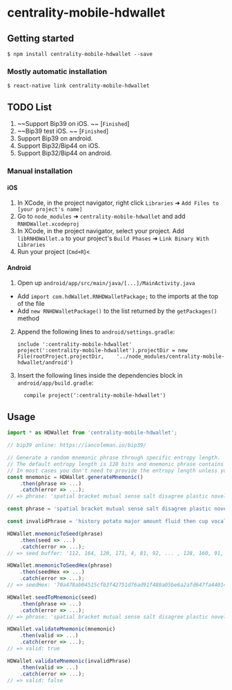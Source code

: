 
# centrality-mobile-hdwallet

## Getting started

`$ npm install centrality-mobile-hdwallet --save`

### Mostly automatic installation

`$ react-native link centrality-mobile-hdwallet`

## TODO List

1. ~~Support Bip39 on iOS. ~~ [`Finished`]
2. ~~Bip39 test iOS. ~~ [`Finished`]
3. Support Bip39 on android.
4. Support Bip32/Bip44 on iOS.
5. Support Bip32/Bip44 on android.


### Manual installation


#### iOS

1. In XCode, in the project navigator, right click `Libraries` ➜ `Add Files to [your project's name]`
2. Go to `node_modules` ➜ `centrality-mobile-hdwallet` and add `RNHDWallet.xcodeproj`
3. In XCode, in the project navigator, select your project. Add `libRNHDWallet.a` to your project's `Build Phases` ➜ `Link Binary With Libraries`
4. Run your project (`Cmd+R`)<

#### Android

1. Open up `android/app/src/main/java/[...]/MainActivity.java`
  - Add `import com.hdWallet.RNHDWalletPackage;` to the imports at the top of the file
  - Add `new RNHDWalletPackage()` to the list returned by the `getPackages()` method
2. Append the following lines to `android/settings.gradle`:
  	```
  	include ':centrality-mobile-hdwallet'
  	project(':centrality-mobile-hdwallet').projectDir = new File(rootProject.projectDir, 	'../node_modules/centrality-mobile-hdwallet/android')
  	```
3. Insert the following lines inside the dependencies block in `android/app/build.gradle`:
  	```
      compile project(':centrality-mobile-hdwallet')
  	```

## Usage
```javascript
import * as HDWallet from 'centrality-mobile-hdwallet';

// bip39 online: https://iancoleman.io/bip39/

// Generate a random mnemonic phrase through specific entropy length.
// The default entropy length is 128 bits and mnemonic phrase contains 12 words.
// In most cases you don't need to provide the entropy length unless you want to generate mnemonic phrase more than 12 words.
const mnemonic = HDWallet.generateMnemonic()
	.then(phrase => ...)
	.catch(error => ...);
// => phrase: 'spatial bracket mutual sense salt disagree plastic novel figure flight grunt spring'

const phrase = 'spatial bracket mutual sense salt disagree plastic novel figure flight grunt spring';

const invalidPhrase = 'history potato major amount fluid then cup vocal fix unusual urban merge';

HDWallet.mnemonicToSeed(phrase)
	.then(seed => ...)
	.catch(error => ...);
// => seed buffer: '112, 164, 120, 171, 4, 81, 92, ... , 128, 160, 91, 230, 162, 1, 255, 217, 168, 238, 190, 25'

HDWallet.mnemonicToSeedHex(phrase)
	.then(seedHex => ...)
	.catch(error => ...);
// => seedHex: '70a478ab04515cfb3f42751d76ad91f480a05be6a2afd647fa440140fc5d996facd346e1c1e796ee30580ff122a9b9083b8fc7d38a622b759a0bffd9a8eebe19'

HDWallet.seedToMnemonic(seed)
	.then(phrase => ...)
	.catch(error => ...);
// => phrase: 'spatial bracket mutual sense salt disagree plastic novel figure flight grunt spring'

HDWallet.validateMnemonic(mnemonic)
	.then(valid => ...)
	.catch(error => ...);
// => valid: true

HDWallet.validateMnemonic(invalidPhrase)
	.then(valid => ...)
	.catch(error => ...);
// => valid: false
```
  